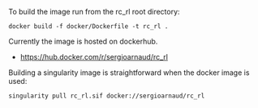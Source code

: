 To build the image run from the rc_rl root directory:

```
docker build -f docker/Dockerfile -t rc_rl .   
```

Currently the image is hosted on dockerhub.

- https://hub.docker.com/r/sergioarnaud/rc_rl

Building a singularity image is straightforward when the docker image is used:

```
singularity pull rc_rl.sif docker://sergioarnaud/rc_rl
```
